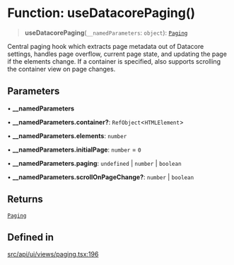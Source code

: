# Function: useDatacorePaging()

> **useDatacorePaging**(`__namedParameters`: `object`): [`Paging`](../interfaces/Paging.md)

Central paging hook which extracts page metadata out of Datacore settings, handles page overflow, current page state, and updating the page
if the elements change. If a container is specified, also supports scrolling the container view on page changes.

## Parameters

• **\_\_namedParameters**

• **\_\_namedParameters.container?**: `RefObject`\<`HTMLElement`\>

• **\_\_namedParameters.elements**: `number`

• **\_\_namedParameters.initialPage**: `number` = `0`

• **\_\_namedParameters.paging**: `undefined` \| `number` \| `boolean`

• **\_\_namedParameters.scrollOnPageChange?**: `number` \| `boolean`

## Returns

[`Paging`](../interfaces/Paging.md)

## Defined in

[src/api/ui/views/paging.tsx:196](https://github.com/blacksmithgu/datacore/blob/b2f12b09abf3864956181ba4f5c7075bc281ce27/src/api/ui/views/paging.tsx#L196)
